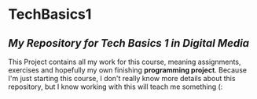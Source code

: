 # TechBasics1
## *My Repository for Tech Basics 1 in Digital Media*

This Project contains all my work for this course, meaning assignments, exercises and hopefully my own finishing **programming project**.
Because I'm just starting this course, I don't really know more details about this repository, but I know working with this will teach me something (:



